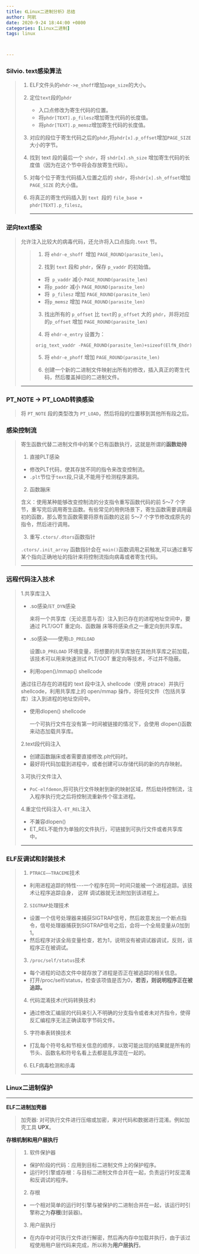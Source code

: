 ```yaml
---
title: 《Linux二进制分析》总结
author: 阿航
date: 2020-9-24 18:44:00 +0800
categories: [Linux二进制]
tags: linux



---
```








### Silvio. text感染算法

> 1. ELF文件头的`ehdr->e_shoff`增加`page_size`的大小。
>
> 2. 定位`text`段的`phdr`
>
>    * 入口点修改为寄生代码的位置。
>    * 将`phdr[TEXT].p_filesz`增加寄生代码的长度值。
>    * 将`phdr[TEXT].p_memsz`增加寄生代码的长度值。
>
> 3. 对应的段位于寄生代码之后的`phdr`,将`phdr[x].p_offset`增加`PAGE_SIZE`大小的字节。
>
> 4. 找到 text 段的最后一个 `shdr`，将 `shdr[x].sh_size` 增加寄生代码的长度值（因为在这个节中将会存放寄生代码）。
>
> 5. 对每个位于寄生代码插入位置之后的 `shdr`，将`shdr[x].sh_offset`增加 `PAGE_SIZE` 的大小值。
>
> 6. 将真正的寄生代码插入到 `text `段的 `file_base + phdr[TEXT].p_filesz`。
>
>    ****

### 逆向text感染

> 允许注入比较大的病毒代码，还允许将入口点指向`.text` 节。
>
> >1. 将 `ehdr-e_shoff `增加 `PAGE_ROUND(parasite_len)`。
> >
> >2. 找到 `text` 段和 `phdr`，保存 `p_vaddr` 的初始值。
> >
> >   * 将` p_vaddr` 减小 `PAGE_ROUND(parasite_len)`
> >   * 将`p_paddr` 减小 `PAGE_ROUND(parasite_len)`
> >   * 将` p_filesz` 增加 `PAGE_ROUND(parasite_len)`
> >   * 将`p_memsz` 增加 `PAGE_ROUND(parasite_len)`
> >
> >3. 找出所有的 `p_offset` 比 `text`的 `p_offset` 大的 `phdr`，并将对应的`p_offset` 增加 `PAGE_ROUND(parasite_len)`
> >
> >4. 将 `ehdr-e_entry` 设置为：
> >
> >   ```
> >   orig_text_vaddr -PAGE_ROUND(parasite_len)+sizeof(ElfN_Ehdr) 
> >   ```
> >
> >5. 将 `ehdr-e_phoff` 增加 `PAGE_ROUND(parasite_len)`
> >
> >6. 创建一个新的二进制文件映射出所有的修改，插入真正的寄生代码，然后覆盖掉旧的二进制文件。
>
> ****

### PT_NOTE -> PT_LOAD转换感染

>将 `PT_NOTE` 段的类型改为 `PT_LOAD`，然后将段的位置移到其他所有段之后。

### 感染控制流

>寄生函数代替二进制文件中的某个已有函数执行，这就是所谓的**函数劫持**
>
>1. 直接PLT感染
>
>   * 修改PLT代码，使其存放不同的指令来改变控制流。
>   * `.plt`节位于`text`段,只读,不能用于检测程序漏洞。
>
>2. 函数蹦床
>
>   含义：使用某种能够改变控制流的分支指令重写函数代码的前 5～7 个字节，重写完后调用寄生函数。有些常见的用例场景下，寄生函数需要调用最初的函数，那么寄生函数需要将原有函数的这前 5～7 个字节修改成原先的指令，然后进行调用。
>
>3. 重写`.ctors/.dtors`函数指针
>
>   `.ctors/.init_array` 函数指针会在 `main()`函数调用之前触发,可以通过重写某个指向正确地址的指针来将控制流指向病毒或者寄生代码。
>
> ****

### 远程代码注入技术

>1.共享库注入
>
>  * .so感染/`ET_DYN`感染
>
>     来将一个共享库（无论恶意与否）注入到已存在的进程地址空间中，要通过 PLT/GOT 重定向、函数蹦         床等将感染点之一重定向到共享库。
>
>  * .so感染——使用`LD_PRELOAD`
>
>    设置`LD_PRELOAD` 环境变量，将想要的共享库放在其他共享库之前加载，该技术可以用来快速测试 PLT/GOT 重定向等技术，不过并不隐蔽。
>
>  *   利用open()/mmap() shellcode
>
>    通过往已存在的进程的 text 段中注入 shellcode（使用 ptrace）并执行 shellcode，利用共享库上的 open/mmap 操作，将任何文件（包括共享库）注入到进程的地址空间中。
>
>  * 使用dlopen() shellcode
>
>    一个可执行文件在没有第一时间被链接的情况下，会使用 dlopen()函数来动态加载共享库。
>
>2.text段代码注入
>
>* 创建函数蹦床或者需要直接修改.plt代码时。
>* 最好将代码加载到进程中，或者创建可以存储代码的新的内存映射。
>
>3.可执行文件注入
>
>* `PoC-elfdemon`,将可执行文件映射到新的映射区域，然后劫持控制流，注入程序执行完之后将控制流重新传个宿主进程。
>
>4.重定位代码注入`-ET_REL`注入
>
>* 不兼容dlopen()
>* ET_REL不能作为单独的文件执行，可链接到可执行文件或者共享库中。
>
>****

### ELF反调试和封装技术

>1. `PTRACE——TRACEME`技术
>   * 利用进程追踪的特性---一个程序在同一时间只能被一个进程追踪。该技术让程序追踪自身，	这样	调试器就无法附加到该进程上。
>2. `SIGTRAP`处理技术
>   * 设置一个信号处理器来捕获SIGTRAP信号，然后故意发出一个断点指令，信号处理器捕获到SIGTRAP信号之后，会将一个全局变量从0加到1。
>   * 然后程序对该全局变量检查，若为1，说明没有被调试器调试，反则，该程序正在被调试。
>3. `/proc/self/status`技术
>   * 每个进程的动态文件中就存放了进程是否正在被追踪的相关信息。
>   * 打开/proc/self/status，检查该项值是否为0，**若否，则说明程序正在被追踪。**
>4. 代码混淆技术(代码转换技术)
>   * 通过修改汇编层的代码来引入不明确的分支指令或者未对齐指令，使得反汇编程序无法正确读取字节码文件。
>5. 字符串表转换技术
>   * 打乱每个符号名和节相关信息的顺序，以致可能出现的结果就是所有的节头、函数名和符号名看上去都是乱序混在一起的。
>6. ELF病毒检测和杀毒
>
>****

### Linux二进制保护

*****

**ELF二进制加壳器**

>加壳器: 对可执行文件进行压缩或加密，来对代码和数据进行混淆。例如加壳工具 **UPX**。

**存根机制和用户层执行**

>1. 软件保护器
>   * 保护阶段的代码：应用到目标二进制文件上的保护程序。
>   * 运行时引擎或存根：与目标二进制文件合并在一起，负责运行时反混淆和反调试的程序。
>2. 存根
>   * 一个相对简单的运行时引擎与被保护的二进制合并在一起，该运行时引擎称之为**存根**(封装器)。
>
>3. 用户层执行
>   * 在内存中对可执行文件进行解密，然后再内存中加载并执行，由于该过程使用用户层代码来完成，所以称为**用户层执行**。





